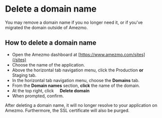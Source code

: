 # Delete a domain name

You may remove a domain name if you no longer need it, or if you've migrated the domain outside of Amezmo.

## How to delete a domain name

- Open the Amezmo dashboard at [https://www.amezmo.com/sites](/sites)
- Choose the name of the application.
- Above the horizontal tab navigation menu, click the Production **or** Staging tab.
- In the horizontal tab navigation menu, choose the **Domains** tab.
- From the **Domain names** section, **click** the name of the domain.
- At the top right, click &nbsp;<i style="color:#586f90" class="fas fa-ellipsis-h"></i>&nbsp;&nbsp;
<i style="color:#586f90" class="fas fa-small fa-chevron-right"></i> **Delete domain**
- When prompted, confirm.

After deleting a domain name, it will no longer resolve to your application on Amezmo. Furthermore,
the SSL certificate will also be purged.
